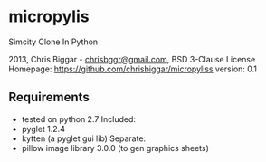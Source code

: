 
# micropylis


Simcity Clone In Python


2013, Chris Biggar - chrisbggr@gmail.com, BSD 3-Clause License
Homepage: https://github.com/chrisbiggar/micropyliss
version: 0.1

## Requirements

* tested on python 2.7
Included:
* pyglet 1.2.4
* kytten (a pyglet gui lib)
Separate:
* pillow image library 3.0.0 (to gen graphics sheets)

